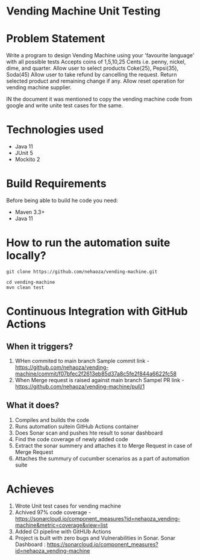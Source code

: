 **Vending Machine Unit Testing**
===
# **Problem Statement**
Write a program to design Vending Machine using your 'favourite language' with all possible tests
Accepts coins of 1,5,10,25 Cents i.e. penny, nickel, dime, and quarter.
Allow user to select products Coke(25), Pepsi(35), Soda(45)
Allow user to take refund by cancelling the request.
Return selected product and remaining change if any.
Allow reset operation for vending machine supplier.

IN the document it was mentioned to copy the vending machine code from google and write unite test cases for the same.

# **Technologies used**

- Java 11
- JUnit 5
- Mockito 2

# **Build Requirements**
Before being able to build he code you need:
- Maven 3.3+
- Java 11

# **How to run the automation suite locally?**
````
git clone https://github.com/nehaoza/vending-machine.git

cd vending-machine
mvn clean test
````

# **Continuous Integration with GitHub Actions**

## **When it triggers?**
1. WHen commited to main branch
Sample commit link - https://github.com/nehaoza/vending-machine/commit/f07bfec2f2613eb85d37a8c5fe2f844a6622fc58
2. When Merge request is raised against main branch
Sampel PR link - https://github.com/nehaoza/vending-machine/pull/1

## **What it does?**
1. Compiles and builds the code
2. Runs automation suitein GitHub Actions container
3. Does Sonar scan and pushes hte result to sonar dashboard
4. Find the code coverage of newly added code
5. Extract the sonar summery and attaches it to Merge Request in case of Merge Request
6. Attaches the summury of cucumber scenarios as a part of automation suite


# **Achieves**

1. Wrote Unit test cases for vending machine
2. Achived 97% code coverage - https://sonarcloud.io/component_measures?id=nehaoza_vending-machine&metric=coverage&view=list 
2. Added CI pipeline with GitHUb Actions
3. Project is built with zero bugs and Vulnerabilities in Sonar. 
Sonar Dashboard : https://sonarcloud.io/component_measures?id=nehaoza_vending-machine
